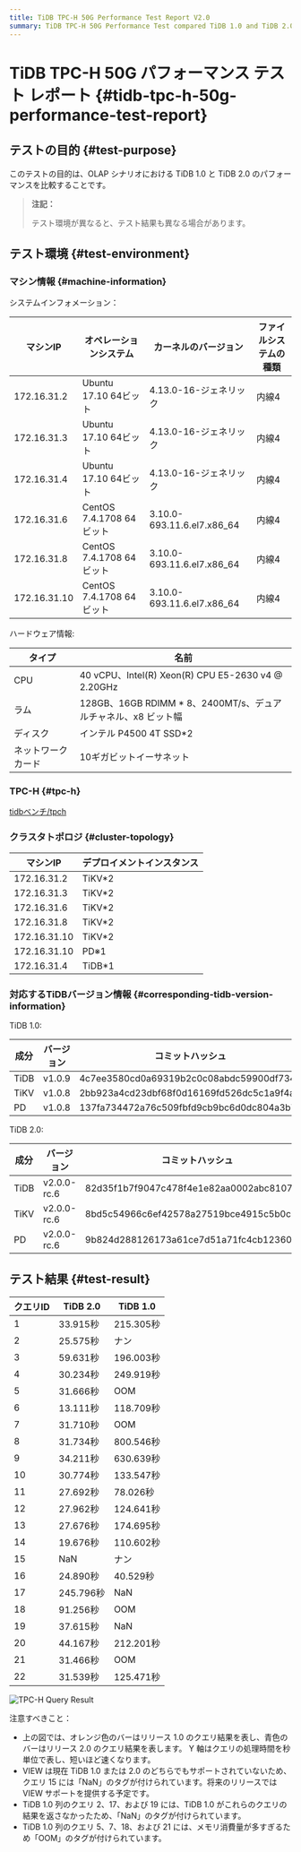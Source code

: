 ```yaml
---
title: TiDB TPC-H 50G Performance Test Report V2.0
summary: TiDB TPC-H 50G Performance Test compared TiDB 1.0 and TiDB 2.0 in an OLAP scenario. Test results show that TiDB 2.0 outperformed TiDB 1.0 in most queries, with significant improvements in query processing time. Some queries in TiDB 1.0 did not return results, while others had high memory consumption. Future releases plan to support VIEW and address these issues.
---
```


# TiDB TPC-H 50G パフォーマンス テスト レポート {#tidb-tpc-h-50g-performance-test-report}

## テストの目的 {#test-purpose}

このテストの目的は、OLAP シナリオにおける TiDB 1.0 と TiDB 2.0 のパフォーマンスを比較することです。

> **注記：**
>
> テスト環境が異なると、テスト結果も異なる場合があります。

## テスト環境 {#test-environment}

### マシン情報 {#machine-information}

システムインフォメーション：

| マシンIP        | オペレーションシステム           | カーネルのバージョン                 | ファイルシステムの種類 |
| ------------ | --------------------- | -------------------------- | ----------- |
| 172.16.31.2  | Ubuntu 17.10 64ビット    | 4.13.0-16-ジェネリック           | 内線4         |
| 172.16.31.3  | Ubuntu 17.10 64ビット    | 4.13.0-16-ジェネリック           | 内線4         |
| 172.16.31.4  | Ubuntu 17.10 64ビット    | 4.13.0-16-ジェネリック           | 内線4         |
| 172.16.31.6  | CentOS 7.4.1708 64ビット | 3.10.0-693.11.6.el7.x86_64 | 内線4         |
| 172.16.31.8  | CentOS 7.4.1708 64ビット | 3.10.0-693.11.6.el7.x86_64 | 内線4         |
| 172.16.31.10 | CentOS 7.4.1708 64ビット | 3.10.0-693.11.6.el7.x86_64 | 内線4         |

ハードウェア情報:

| タイプ       | 名前                                                |
| --------- | ------------------------------------------------- |
| CPU       | 40 vCPU、Intel(R) Xeon(R) CPU E5-2630 v4 @ 2.20GHz |
| ラム        | 128GB、16GB RDIMM * 8、2400MT/s、デュアルチャネル、x8 ビット幅    |
| ディスク      | インテル P4500 4T SSD*2                               |
| ネットワークカード | 10ギガビットイーサネット                                     |

### TPC-H {#tpc-h}

[tidbベンチ/tpch](https://github.com/pingcap/tidb-bench/tree/master/tpch)

### クラスタトポロジ {#cluster-topology}

| マシンIP        | デプロイメントインスタンス |
| ------------ | ------------- |
| 172.16.31.2  | TiKV*2        |
| 172.16.31.3  | TiKV*2        |
| 172.16.31.6  | TiKV*2        |
| 172.16.31.8  | TiKV*2        |
| 172.16.31.10 | TiKV*2        |
| 172.16.31.10 | PD※1          |
| 172.16.31.4  | TiDB*1        |

### 対応するTiDBバージョン情報 {#corresponding-tidb-version-information}

TiDB 1.0:

| 成分   | バージョン  | コミットハッシュ                                 |
| ---- | ------ | ---------------------------------------- |
| TiDB | v1.0.9 | 4c7ee3580cd0a69319b2c0c08abdc59900df7344 |
| TiKV | v1.0.8 | 2bb923a4cd23dbf68f0d16169fd526dc5c1a9f4a |
| PD   | v1.0.8 | 137fa734472a76c509fbfd9cb9bc6d0dc804a3b7 |

TiDB 2.0:

| 成分   | バージョン       | コミットハッシュ                                 |
| ---- | ----------- | ---------------------------------------- |
| TiDB | v2.0.0-rc.6 | 82d35f1b7f9047c478f4e1e82aa0002abc8107e7 |
| TiKV | v2.0.0-rc.6 | 8bd5c54966c6ef42578a27519bce4915c5b0c81f |
| PD   | v2.0.0-rc.6 | 9b824d288126173a61ce7d51a71fc4cb12360201 |

## テスト結果 {#test-result}

| クエリID | TiDB 2.0 | TiDB 1.0 |
| ----- | -------- | -------- |
| 1     | 33.915秒  | 215.305秒 |
| 2     | 25.575秒  | ナン       |
| 3     | 59.631秒  | 196.003秒 |
| 4     | 30.234秒  | 249.919秒 |
| 5     | 31.666秒  | OOM      |
| 6     | 13.111秒  | 118.709秒 |
| 7     | 31.710秒  | OOM      |
| 8     | 31.734秒  | 800.546秒 |
| 9     | 34.211秒  | 630.639秒 |
| 10    | 30.774秒  | 133.547秒 |
| 11    | 27.692秒  | 78.026秒  |
| 12    | 27.962秒  | 124.641秒 |
| 13    | 27.676秒  | 174.695秒 |
| 14    | 19.676秒  | 110.602秒 |
| 15    | NaN      | ナン       |
| 16    | 24.890秒  | 40.529秒  |
| 17    | 245.796秒 | NaN      |
| 18    | 91.256秒  | OOM      |
| 19    | 37.615秒  | NaN      |
| 20    | 44.167秒  | 212.201秒 |
| 21    | 31.466秒  | OOM      |
| 22    | 31.539秒  | 125.471秒 |

![TPC-H Query Result](/media/tpch-query-result.png)

注意すべきこと：

-   上の図では、オレンジ色のバーはリリース 1.0 のクエリ結果を表し、青色のバーはリリース 2.0 のクエリ結果を表します。 Y 軸はクエリの処理時間を秒単位で表し、短いほど速くなります。
-   VIEW は現在 TiDB 1.0 または 2.0 のどちらでもサポートされていないため、クエリ 15 には「NaN」のタグが付けられています。将来のリリースでは VIEW サポートを提供する予定です。
-   TiDB 1.0 列のクエリ 2、17、および 19 には、TiDB 1.0 がこれらのクエリの結果を返さなかったため、「NaN」のタグが付けられています。
-   TiDB 1.0 列のクエリ 5、7、18、および 21 には、メモリ消費量が多すぎるため「OOM」のタグが付けられています。
